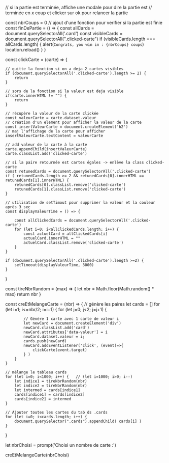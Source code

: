 // si la partie est terminée, affiche une modale pour dire la partie est
// terminée en x coup et clicker sur ok pour relancer la partie


const nbrCoups = 0
// ajout d'une fonction pour verifier si la partie est finie
const finDePartie = () => {
    const allCards = document.querySelectorAll('.card')
    const visibleCards = document.querySelectorAll(".clicked-carte")
    if (visibleCards.length === allCards.length) {
        alert(`Congrats, you win in : {nbrCoups} coups`)
        location.reload()
    }
}

const clickCarte = (carte) => {

    // quitte la fonction si on a deja 2 cartes visibles
    if (document.querySelectorAll('.clicked-carte').length >= 2) {
        return
    }

    // sors de la fonction si la valeur est deja visible
    if(carte.innerHTML != "") {
        return
    }

    // récupère la valeur de la carte clickée
    const valeurCarte = carte.dataset.valeur
    // création d'un element pour afficher la valeur de la carte
    const insertValeurCarte = document.createElement('h2')
    // maj l'affichage de la carte pour afficher
    insertValeurCarte.textContent = valeurCarte

    // add valeur de la carte à la carte
    carte.appendChild(insertValeurCarte)
    carte.classList.add('clicked-carte')

    // si la paire retournée est cartes égales -> enlève la class clicked-carte
    const retunedCards = document.querySelectorAll('.clicked-carte')
    if ( retunedCards.length >= 2 && retunedCards[0].innerHTML == retunedCards[1].innerHTML) {
        retunedCards[0].classList.remove('clicked-carte')
        retunedCards[1].classList.remove('clicked-carte')
    }

    // utilisation de setTimout pour supprimer la valeur et la couleur après 3 sec
    const displayValeurTime = () => {

        const allClickedCards = document.querySelectorAll('.clicked-carte')
        for (let i=0; i<allClickedCards.length; i++) {
            const actuelCard = allClickedCards[i]
            actuelCard.innerHTML = ""
            actuelCard.classList.remove('clicked-carte')
        }
    }

    if (document.querySelectorAll('.clicked-carte').length >=2) {
        setTimeout(displayValeurTime, 3000)
    }
}

const tireNbrRandom = (max) => {
    let nbr = Math.floor(Math.random() * max)
    return nbr
}

const creEtMelangeCarte = (nbr) => {
    // génère les paires 
    let cards = []
    for (let i=1; i<=nbr/2; i=i+1) {
        for (let j=0; j<2; j=j+1) {

            // Génère 1 carte avec 1 carte de valeur i
            let newCard = document.createElement('div')
            newCard.classList.add('card')
            newCard.attributes['data-valeur'] = i
            newCard.dataset.valeur = i;
            cards.push(newCard)
            newCard.addEventListener('click', (event)=>{
                clickCarte(event.target)
            } )
        }
    }

    // mélange le tableau cards
    for (let i=0; i<1000; i++) {   // (let i=1000; i>0; i--)
        let indice1 = tireNbrRandom(nbr)
        let indice2 = tireNbrRandom(nbr)
        let intermed = cards[indice1]
        cards[indice1] = cards[indice2]
        cards[indice2] = intermed
    }

    // Ajouter toutes les cartes du tab ds .cards
    for (let i=0; i<cards.length; i++) {
        document.querySelector(".cards").appendChild( cards[i] )
    }
}

let nbrChoisi = prompt('Choisi un nombre de carte :')

creEtMelangeCarte(nbrChoisi)
 